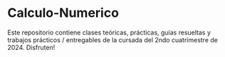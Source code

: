 # Calculo-Numerico

Este repositorio contiene clases teóricas, prácticas, guías resueltas y trabajos prácticos / entregables de la cursada del 2ndo cuatrimestre de 2024. Disfruten!
